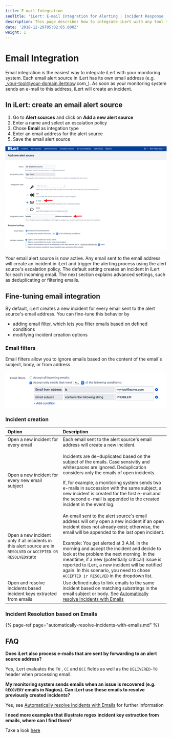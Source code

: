 ```yaml
---
title: E-mail Integration
seoTitle: 'iLert: E-mail Integration for Alerting | Incident Response | Uptime'
description: This page describes how to integrate iLert with any tool that can send emails.
date: '2018-12-29T05:02:05.000Z'
weight: 1
---
```


# Email Integration

Email integration is the easiest way to integrate iLert with your monitoring system. Each email alert source in iLert has its own email address \(e.g. _your-tool@your-domain.ilertnow.com_\). As soon as your monitoring system sends an e-mail to this address, iLert will create an incident.

## In iLert: create an email alert source <a id="create-alarm-source"></a>

1. Go to **Alert sources** and click on **Add a new alert source**
2. Enter a name and select an escalation policy
3. Chose **Email** as integation type
4. Enter an email address for the alert source
5. Save the email alert source

![](../../.gitbook/assets/screenshot-2020-06-18-at-16.21.49.png)

Your email alert source is now active. Any email sent to the  email address will create an incident in iLert and trigger the alerting process using the alert source's escalation policy. The default setting creates an incident in iLert for each incoming email. The next section explains advanced settings, such as deduplicating or filtering emails.

## Fine-tuning email integration <a id="advanced-settings"></a>

By default, iLert creates a new incident for every email sent to the alert source's email address. You can fine-tune this behavior by 

* adding email filter, which lets you filter emails based on defined conditions
* modifying incident creation options

### Email filters

Email filters allow you to ignore emails based on the content of the email's subject, body, or from address.

![In the above sttings, only emails from my-tool@acme.com that contain the word PROBLEM in the subject will be accepted.](../../.gitbook/assets/image.png)

### Incident creation

<table>
  <thead>
    <tr>
      <th style="text-align:left">Option</th>
      <th style="text-align:left">Description</th>
    </tr>
  </thead>
  <tbody>
    <tr>
      <td style="text-align:left">Open a new incident for every email</td>
      <td style="text-align:left">Each email sent to the alert source&apos;s email address will create a
        new incident.</td>
    </tr>
    <tr>
      <td style="text-align:left">Open a new incident for every new email subject</td>
      <td style="text-align:left">
        <p>Incidents are de-duplicated based on the subject of the emails. Case sensivitiy
          and whitespaces are ignored. Deduplication considers only the emails of
          open incidents.
          <br />
        </p>
        <p>If, for example, a monitoring system sends two e-mails in succession with
          the same subject, a new incident is created for the first e-mail and the
          second e-mail is appended to the created incident in the event log.</p>
      </td>
    </tr>
    <tr>
      <td style="text-align:left">Open a new incident only if all incidents in this alert source are in <code>RESOLVED</code> or <code>ACCEPTED OR RESOLVED</code>state</td>
      <td
      style="text-align:left">An email sent to the alert source&apos;s email address will only open
        a new incident if an open incident does not already exist; otherwise, the
        email will be appended to the last open incident.
        <br />
        <br />Example: You get alerted at 3 A.M. in the morning and accept the incident
        and decide to look at the problem the next morning. In the meantime, if
        a new (potentially critical) issue is reported to iLert, a new incident
        will be notified again. In this scenario, you need to chose <code>ACCEPTED ir RESOLVED</code> in
        the dropdown list.</td>
    </tr>
    <tr>
      <td style="text-align:left">Open and resolve incidents based incident keys extracted from emails</td>
      <td
      style="text-align:left">Use defined rules to link emails to the same incident based on matching
        substrings in the email subject or body. See <a href="automatically-resolve-incidents-with-emails.md">Automatically resolve Incidents with Emails</a>
        </td>
    </tr>
  </tbody>
</table>

### Incident Resolution based on Emails

{% page-ref page="automatically-resolve-incidents-with-emails.md" %}

## FAQ <a id="faq"></a>

**Does iLert also process e-mails that are sent by forwarding to an alert source address?**

Yes, iLert evaluates the `TO` , `CC` and `BCC` fields as well as the `DELIVERED-TO` header when processing email.

**My monitoring system sends emails when an issue is recovered  \(e.g. `RECOVERY` emails in Nagios\). Can iLert use these emails to resolve previously created incidents?**

Yes, see [Automatically resolve Incidents with Emails](automatically-resolve-incidents-with-emails.md) for further information

**I need more examples that illustrate regex incident key extraction from emails, where can I find them?**

Take a look [here](email-key-extraction-and-resolve-examples.md)

